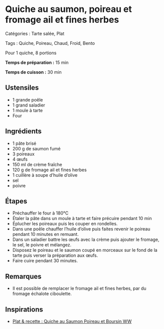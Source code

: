 # Quiche au saumon, poireau et fromage ail et fines herbes

Catégories : Tarte salée, Plat

Tags : Quiche, Poireau, Chaud, Froid, Bento

Pour 1 quiche, 8 portions

**Temps de préparation :** 15 min

**Temps de cuisson :** 30 min

## Ustensiles

* 1 grande poêle
* 1 grand saladier
* 1 moule à tarte
* Four

## Ingrédients

* 1 pâte brisé
* 200 g de saumon fumé
* 3 poireaux
* 4 œufs
* 150 ml de crème fraîche
* 120 g de fromage ail et fines herbes
* 1 cuillère à soupe d’huile d’olive
* sel
* poivre

## Étapes

* Préchauffer le four à 180°C
* Étaler la pâte dans un moule à tarte et faire précuire pendant 10 min
* Éplucher les poireaux puis les couper en rondelles.
* Dans une poêle chauffer l’huile d’olive puis faites revenir le poireau pendant 10 minutes en remuant.
* Dans un saladier battre les œufs avec la crème puis ajouter le fromage, le sel, le poivre et mélangez.
* Disposez le poireau et le saumon coupé en morceaux sur le fond de la tarte puis verser la préparation aux œufs.
* Faire cuire pendant 30 minutes.

## Remarques

* Il est possible de remplacer le fromage ail et fines herbes, par du fromage échalote ciboulette.

## Inspirations

* [Plat & recette : Quiche au Saumon Poireau et Boursin WW](https://www.platetrecette.fr/quiche-saumon-poireau-boursin-ww/)
